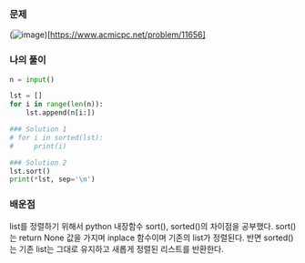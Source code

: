 ### 문제
(![image](https://user-images.githubusercontent.com/69138191/201512617-e69ebdc0-e6af-4070-bd26-7d190a047f69.png))[https://www.acmicpc.net/problem/11656]


### 나의 풀이

```python
n = input()

lst = []
for i in range(len(n)):
    lst.append(n[i:])

### Solution 1
# for i in sorted(lst):
#     print(i)

### Solution 2
lst.sort()
print(*lst, sep='\n')
```

### 배운점
list를 정렬하기 위해서 python 내장함수 sort(), sorted()의
차이점을 공부했다. sort()는 return None 값을 가지며 inplace
함수이며 기존의 list가 정렬된다. 반면 sorted()는 기존 list는
그대로 유지하고 새롭게 정렬된 리스트를 반환한다.
